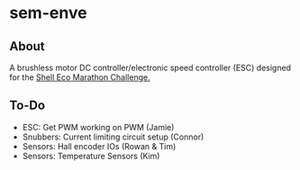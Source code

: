 # sem-enve

## About
A brushless motor DC controller/electronic speed controller (ESC) designed for
the [Shell Eco Marathon Challenge.](http://www.shell.com/global/environment-society/ecomarathon.html)

## To-Do

- ESC: Get PWM working on PWM (Jamie)
- Snubbers: Current limiting circuit setup (Connor)
- Sensors: Hall encoder IOs (Rowan & Tim)
- Sensors: Temperature Sensors (Kim)


